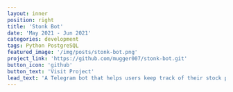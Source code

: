 ```yaml
---
layout: inner
position: right
title: 'Stonk Bot'
date: 'May 2021 - Jun 2021'
categories: development
tags: Python PostgreSQL
featured_image: '/img/posts/stonk-bot.png'
project_link: 'https://github.com/mugger007/stonk-bot.git'
button_icon: 'github'
button_text: 'Visit Project'
lead_text: 'A Telegram bot that helps users keep track of their stock portfolio with daily notifications, news and technical analysis.'
---
```

